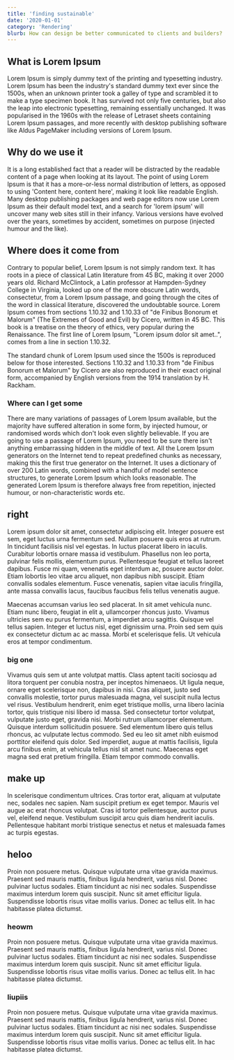 ```yaml
---
title: 'finding sustainable'
date: '2020-01-01'
category: 'Rendering'
blurb: How can design be better communicated to clients and builders?
---
```


## What is Lorem Ipsum
Lorem Ipsum is simply dummy text of the printing and typesetting industry. Lorem Ipsum has been the industry's standard dummy text ever since the 1500s, when an unknown printer took a galley of type and scrambled it to make a type specimen book. It has survived not only five centuries, but also the leap into electronic typesetting, remaining essentially unchanged. It was popularised in the 1960s with the release of Letraset sheets containing Lorem Ipsum passages, and more recently with desktop publishing software like Aldus PageMaker including versions of Lorem Ipsum.

## Why do we use it
It is a long established fact that a reader will be distracted by the readable content of a page when looking at its layout. The point of using Lorem Ipsum is that it has a more-or-less normal distribution of letters, as opposed to using 'Content here, content here', making it look like readable English. Many desktop publishing packages and web page editors now use Lorem Ipsum as their default model text, and a search for 'lorem ipsum' will uncover many web sites still in their infancy. Various versions have evolved over the years, sometimes by accident, sometimes on purpose (injected humour and the like).


## Where does it come from
Contrary to popular belief, Lorem Ipsum is not simply random text. It has roots in a piece of classical Latin literature from 45 BC, making it over 2000 years old. Richard McClintock, a Latin professor at Hampden-Sydney College in Virginia, looked up one of the more obscure Latin words, consectetur, from a Lorem Ipsum passage, and going through the cites of the word in classical literature, discovered the undoubtable source. Lorem Ipsum comes from sections 1.10.32 and 1.10.33 of "de Finibus Bonorum et Malorum" (The Extremes of Good and Evil) by Cicero, written in 45 BC. This book is a treatise on the theory of ethics, very popular during the Renaissance. The first line of Lorem Ipsum, "Lorem ipsum dolor sit amet..", comes from a line in section 1.10.32.

The standard chunk of Lorem Ipsum used since the 1500s is reproduced below for those interested. Sections 1.10.32 and 1.10.33 from "de Finibus Bonorum et Malorum" by Cicero are also reproduced in their exact original form, accompanied by English versions from the 1914 translation by H. Rackham.

### Where can I get some
There are many variations of passages of Lorem Ipsum available, but the majority have suffered alteration in some form, by injected humour, or randomised words which don't look even slightly believable. If you are going to use a passage of Lorem Ipsum, you need to be sure there isn't anything embarrassing hidden in the middle of text. All the Lorem Ipsum generators on the Internet tend to repeat predefined chunks as necessary, making this the first true generator on the Internet. It uses a dictionary of over 200 Latin words, combined with a handful of model sentence structures, to generate Lorem Ipsum which looks reasonable. The generated Lorem Ipsum is therefore always free from repetition, injected humour, or non-characteristic words etc.

## right
Lorem ipsum dolor sit amet, consectetur adipiscing elit. Integer posuere est sem, eget luctus urna fermentum sed. Nullam posuere quis eros at rutrum. In tincidunt facilisis nisl vel egestas. In luctus placerat libero in iaculis. Curabitur lobortis ornare massa id vestibulum. Phasellus non leo porta, pulvinar felis mollis, elementum purus. Pellentesque feugiat et tellus laoreet dapibus. Fusce mi quam, venenatis eget interdum ac, posuere auctor dolor. Etiam lobortis leo vitae arcu aliquet, non dapibus nibh suscipit. Etiam convallis sodales elementum. Fusce venenatis, sapien vitae iaculis fringilla, ante massa convallis lacus, faucibus faucibus felis tellus venenatis augue.

Maecenas accumsan varius leo sed placerat. In sit amet vehicula nunc. Etiam nunc libero, feugiat in elit a, ullamcorper rhoncus justo. Vivamus ultricies sem eu purus fermentum, a imperdiet arcu sagittis. Quisque vel tellus sapien. Integer et luctus nisl, eget dignissim urna. Proin sed sem quis ex consectetur dictum ac ac massa. Morbi et scelerisque felis. Ut vehicula eros at tempor condimentum.
### big one
Vivamus quis sem ut ante volutpat mattis. Class aptent taciti sociosqu ad litora torquent per conubia nostra, per inceptos himenaeos. Ut ligula neque, ornare eget scelerisque non, dapibus in nisi. Cras aliquet, justo sed convallis molestie, tortor purus malesuada magna, vel suscipit nulla lectus vel risus. Vestibulum hendrerit, enim eget tristique mollis, urna libero lacinia tortor, quis tristique nisi libero id massa. Sed consectetur tortor volutpat, vulputate justo eget, gravida nisi. Morbi rutrum ullamcorper elementum. Quisque interdum sollicitudin posuere. Sed elementum libero quis tellus rhoncus, ac vulputate lectus commodo. Sed eu leo sit amet nibh euismod porttitor eleifend quis dolor. Sed imperdiet, augue at mattis facilisis, ligula arcu finibus enim, at vehicula tellus nisl sit amet nunc. Maecenas eget magna sed erat pretium fringilla. Etiam tempor commodo convallis.
## make up
In scelerisque condimentum ultrices. Cras tortor erat, aliquam at vulputate nec, sodales nec sapien. Nam suscipit pretium ex eget tempor. Mauris vel augue ac erat rhoncus volutpat. Cras id tortor pellentesque, auctor purus vel, eleifend neque. Vestibulum suscipit arcu quis diam hendrerit iaculis. Pellentesque habitant morbi tristique senectus et netus et malesuada fames ac turpis egestas.

## heloo
Proin non posuere metus. Quisque vulputate urna vitae gravida maximus. Praesent sed mauris mattis, finibus ligula hendrerit, varius nisl. Donec pulvinar luctus sodales. Etiam tincidunt ac nisi nec sodales. Suspendisse maximus interdum lorem quis suscipit. Nunc sit amet efficitur ligula. Suspendisse lobortis risus vitae mollis varius. Donec ac tellus elit. In hac habitasse platea dictumst.

### heowm
Proin non posuere metus. Quisque vulputate urna vitae gravida maximus. Praesent sed mauris mattis, finibus ligula hendrerit, varius nisl. Donec pulvinar luctus sodales. Etiam tincidunt ac nisi nec sodales. Suspendisse maximus interdum lorem quis suscipit. Nunc sit amet efficitur ligula. Suspendisse lobortis risus vitae mollis varius. Donec ac tellus elit. In hac habitasse platea dictumst.

### liupiis
Proin non posuere metus. Quisque vulputate urna vitae gravida maximus. Praesent sed mauris mattis, finibus ligula hendrerit, varius nisl. Donec pulvinar luctus sodales. Etiam tincidunt ac nisi nec sodales. Suspendisse maximus interdum lorem quis suscipit. Nunc sit amet efficitur ligula. Suspendisse lobortis risus vitae mollis varius. Donec ac tellus elit. In hac habitasse platea dictumst.